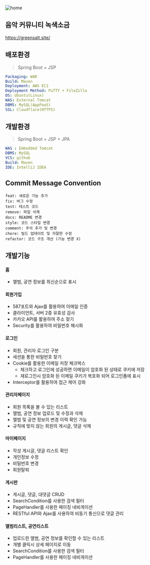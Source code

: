![home](https://github.com/user-attachments/assets/1e7758ab-546d-46cb-8f6b-417bd3ba2a98)

## 음악 커뮤니티 녹색소금

https://greensalt.site/

## 배포환경
> Spring Boot + JSP

```yaml
Packaging: WAR
Build: Maven
Deployment: AWS EC2
Deployment Method: PuTTY + FileZilla
OS: Ubuntu(Linux)
WAS: External Tomcat
DBMS: MySQL(AppPaaS)
SSL: Cloudflare(HTTPS)
```


## 개발환경

> Spring Boot + JSP + JPA

```yaml
WAS : Embedded Tomcat
DBMS: MySQL
VCS: github
Build: Maven
IDE: IntelliJ IDEA
```

## Commit Message Convention

```
feat: 새로운 기능 추가
fix: 버그 수정
test: 테스트 코드
remove: 파일 삭제
docs: README 변경
style: 코드 스타일 변경
comment: 주석 추가 및 변경
chore: 빌드 업데이트 및 자잘한 수정
refactor: 코드 구조 개선 (기능 변경 X)

```

## 개발기능

#### 홈
   + 앨범, 공연 정보를 최신순으로 표시

#### 회원가입
   + 587포트와 Ajax를 활용하여 이메일 인증
   + 클라이언트, 서버 2중 유효성 검사
   + 카카오 API를 활용하여 주소 찾기
   + Security를 활용하여 비밀번호 해시화

#### 로그인
   + 회원, 관리자 로그인 구분
   + 세션을 통한 비밀번호 찾기 
   + Cookie를 활용한 이메일 저장 체크박스
     + 체크하고 로그인에 성공하면 이메일이 암호화 된 상태로 쿠키에 저장
     + 재로그인시 암호화 된 이메일 쿠키가 복호화 되어 로그인폼에 표시
   + Interceptor를 활용하여 접근 제어 강화

#### 관리자페이지
   + 회원 목록을 볼 수 있는 리스트
   + 앨범, 공연 정보 업로드 및 수정과 삭제
   + 앨범 및 공연 정보의 변경 이력 확인 가능
   + 규칙에 맞지 않는 회원의 게시글, 댓글 삭제

#### 마이페이지
   + 작성 게시글, 댓글 리스트 확인
   + 개인정보 수정
   + 비밀번호 변경
   + 회원탈퇴

#### 게시판
   + 게시글, 댓글, 대댓글 CRUD
   + SearchCondition를 사용한 검색 필터
   + PageHandler를 사용한 페이징 네비게이션
   + RESTful API와 Ajax를 사용하여 비동기 통신으로 댓글 관리

#### 앨범리스트, 공연리스트
   + 업로드한 앨범, 공연 정보를 확인할 수 있는 리스트
   + 개별 클릭시 상세 페이지로 이동
   + SearchCondition를 사용한 검색 필터
   + PageHandler를 사용한 페이징 네비게이션
   
